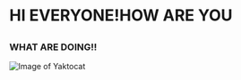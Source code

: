 # HI EVERYONE!HOW ARE YOU
## <h3> WHAT ARE DOING!!
![Image of Yaktocat](https://octodex.github.com/images/yaktocat.png)
